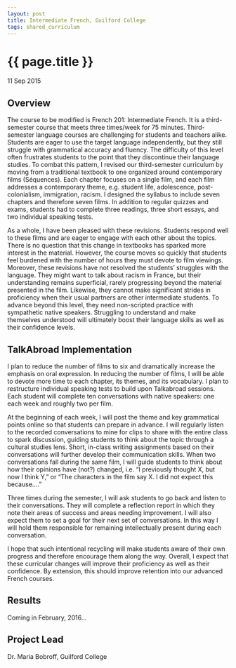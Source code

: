```yaml
---
layout: post
title: Intermediate French, Guilford College
tags: shared_curriculum
---
```


# {{ page.title }}

 11 Sep 2015

## Overview

The course to be modified is French 201: Intermediate French. It is a third-semester course that meets three times/week for 75 minutes. Third-semester language courses are challenging for students and teachers alike. Students are eager to use the target language independently, but they still struggle with grammatical accuracy and fluency. The difficulty of this level often frustrates students to the point that they discontinue their language studies. To combat this pattern, I revised our third-semester curriculum by moving from a traditional textbook to one organized around contemporary films (Séquences). Each chapter focuses on a single film, and each film addresses a contemporary theme, e.g. student life, adolescence, post-colonialism, immigration, racism. I designed the syllabus to include seven chapters and therefore seven films. In addition to regular quizzes and exams, students had to complete three readings, three short essays, and two individual speaking tests.

As a whole, I have been pleased with these revisions. Students respond well to these films and are eager to engage with each other about the topics. There is no question that this change in textbooks has sparked more interest in the material. However, the course moves so quickly that students feel burdened with the number of hours they must devote to film viewings. Moreover, these revisions have not resolved the students’ struggles with the language. They might want to talk about racism in France, but their understanding remains superficial, rarely progressing beyond the material presented in the film. Likewise, they cannot make significant strides in proficiency when their usual partners are other intermediate students. To advance beyond this level, they need non-scripted practice with sympathetic native speakers. Struggling to understand and make themselves understood will ultimately boost their language skills as well as their confidence levels.

## TalkAbroad Implementation

I plan to reduce the number of films to six and dramatically increase the emphasis on oral expression. In reducing the number of films, I will be able to devote more time to each chapter, its themes, and its vocabulary. I plan to restructure individual speaking tests to build upon Talkabroad sessions. Each student will complete ten conversations with native speakers: one each week and roughly two per film.

At the beginning of each week, I will post the theme and key grammatical points online so that students can prepare in advance. I will regularly listen to the recorded conversations to mine for clips to share with the entire class to spark discussion, guiding students to think about the topic through a cultural studies lens. Short, in-class writing assignments based on their conversations will further develop their communication skills. When two conversations fall during the same film, I will guide students to think about how their opinions have (not?) changed, i.e. “I previously thought X, but now I think Y,” or “The characters in the film say X. I did not expect this because….”

Three times during the semester, I will ask students to go back and listen to their conversations. They will complete a reflection report in which they note their areas of success and areas needing improvement. I will also expect them to set a goal for their next set of conversations. In this way I will hold them responsible for remaining intellectually present during each conversation.

I hope that such intentional recycling will make students aware of their own progress and therefore encourage them along the way. Overall, I expect that these curricular changes will improve their proficiency as well as their confidence. By extension, this should improve retention into our advanced French courses.

## Results

Coming in February, 2016...

## Project Lead

Dr. Maria Bobroff, Guilford College
